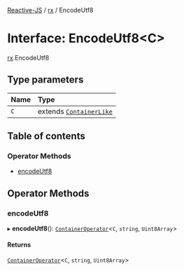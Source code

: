 [Reactive-JS](../README.md) / [rx](../modules/rx.md) / EncodeUtf8

# Interface: EncodeUtf8<C\>

[rx](../modules/rx.md).EncodeUtf8

## Type parameters

| Name | Type |
| :------ | :------ |
| `C` | extends [`ContainerLike`](containers.ContainerLike.md) |

## Table of contents

### Operator Methods

- [encodeUtf8](rx.EncodeUtf8.md#encodeutf8)

## Operator Methods

### encodeUtf8

▸ **encodeUtf8**(): [`ContainerOperator`](../modules/containers.md#containeroperator)<`C`, `string`, `Uint8Array`\>

#### Returns

[`ContainerOperator`](../modules/containers.md#containeroperator)<`C`, `string`, `Uint8Array`\>
